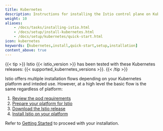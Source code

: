 ```yaml
---
title: Kubernetes
description: Instructions for installing the Istio control plane on Kubernetes and adding virtual machines into the mesh.
weight: 10
aliases:
    - /docs/tasks/installing-istio.html
    - /docs/setup/install-kubernetes.html
    - /docs/setup/kubernetes/quick-start.html
icon: kubernetes
keywords: [kubernetes,install,quick-start,setup,installation]
content_above: true
---
```


{{< tip >}}
Istio {{< istio_version >}} has been tested with these Kubernetes releases: {{< supported_kubernetes_versions >}}.
{{< /tip >}}

Istio offers multiple installation flows depending on your Kubernetes platform and inteded use.
However, at a high level the basic flow is the same regardless of platform:

1. [Review the pod requirements](/docs/setup/kubernetes/additional-setup/requirements/)
1. [Prepare your platform for Istio](/docs/setup/kubernetes/platform-setup/)
1. [Download the Istio release](/docs/setup/kubernetes/getting-started/#downloading-the-release)
1. [Install Istio on your platform](/docs/setup/kubernetes/install)

Refer to [Getting Started](/docs/setup/kubernetes/getting-started/) to proceed with your installation.
